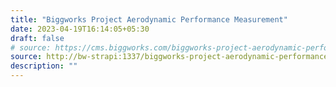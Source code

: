```yaml
---
title: "Biggworks Project Aerodynamic Performance Measurement"
date: 2023-04-19T16:14:05+05:30
draft: false
# source: https://cms.biggworks.com/biggworks-project-aerodynamic-performance-measurement
source: http://bw-strapi:1337/biggworks-project-aerodynamic-performance-measurement
description: ""
---
```


